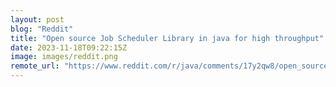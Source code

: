```yaml
---
layout: post
blog: "Reddit"
title: "Open source Job Scheduler Library in java for high throughput"
date: 2023-11-18T09:22:15Z
image: images/reddit.png
remote_url: "https://www.reddit.com/r/java/comments/17y2qw8/open_source_job_scheduler_library_in_java_for/"
---
```

